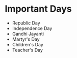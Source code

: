 # Important Days
- Republic Day
- Independence Day
- Gandhi Jayanti
- Martyr's Day
- Children's Day
- Teacher's Day